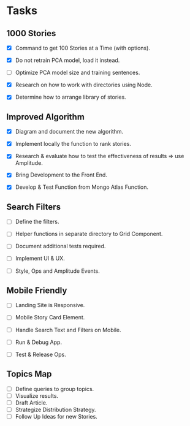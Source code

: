 # Tasks

## 1000 Stories
- [X] Command to get 100 Stories at a Time (with options).
- [X] Do not retrain PCA model, load it instead.
- [ ] Optimize PCA model size and training sentences.
- [X] Research on how to work with directories using Node.
- [X] Determine how to arrange library of stories.


## Improved Algorithm
- [X] Diagram and document the new algorithm.
- [X] Implement locally the function to rank stories.
- [X] Research & evaluate how to test the effectiveness of results => use Amplitude.
- [X] Bring Development to the Front End.
- [X] Develop & Test Function from Mongo Atlas Function.


## Search Filters
- [ ] Define the filters.
- [ ] Helper functions in separate directory to Grid Component.
- [ ] Document additional tests required.
- [ ] Implement UI & UX.
- [ ] Style, Ops and Amplitude Events.


## Mobile Friendly
- [ ] Landing Site is Responsive.
- [ ] Mobile Story Card Element.
- [ ] Handle Search Text and Filters on Mobile.
- [ ] Run & Debug App.
- [ ] Test & Release Ops.


## Topics Map
- [ ] Define queries to group topics. 
- [ ] Visualize results.
- [ ] Draft Article.
- [ ] Strategize Distribution Strategy.
- [ ] Follow Up Ideas for new Stories.
